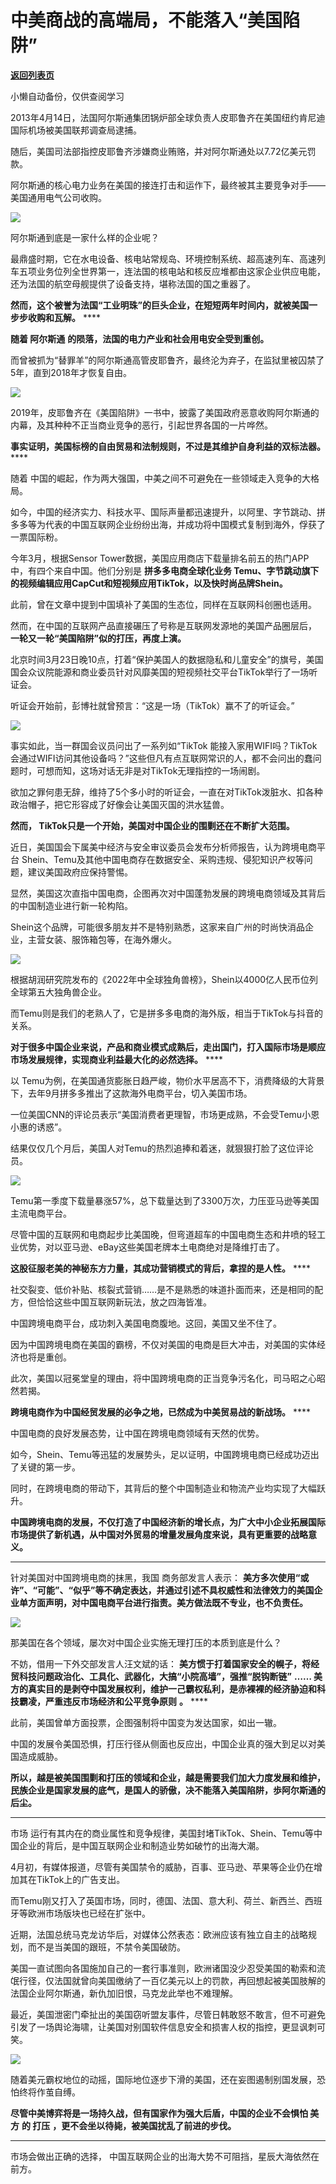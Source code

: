 # 中美商战的高端局，不能落入“美国陷阱”

[**返回列表页**](/gzh/政事堂2019)

小懒自动备份，仅供查阅学习

2013年4月14日，法国阿尔斯通集团锅炉部全球负责人皮耶鲁齐在美国纽约肯尼迪国际机场被美国联邦调查局逮捕。  

随后，美国司法部指控皮耶鲁齐涉嫌商业贿赂，并对阿尔斯通处以7.72亿美元罚款。

阿尔斯通的核心电力业务在美国的接连打击和运作下，最终被其主要竞争对手——美国通用电气公司收购。

![](https://mmbiz.qpic.cn/mmbiz_png/rxhS23yu8cPEPLvcnzktaYgXQrZyOzKCyyeoMJhSH2zboUiboJpwDa9n7SnlHsmibibQPfSLLiaQ7gUSNFRkAxBKFQ/640?wx_fmt=png)

阿尔斯通到底是一家什么样的企业呢？

最鼎盛时期，它在水电设备、核电站常规岛、环境控制系统、超高速列车、高速列车五项业务位列全世界第一，连法国的核电站和核反应堆都由这家企业供应电能，还为法国的航空母舰提供了设备支持，堪称法国的国之重器了。

 **然而，这个被誉为法国“工业明珠”的巨头企业，在短短两年时间内，就被美国一步步收购和瓦解。** ****

 **随着 阿尔斯通** **的陨落，法国的电力产业和社会用电安全受到重创。**

而曾被抓为“替罪羊”的阿尔斯通高管皮耶鲁齐，最终沦为弃子，在监狱里被囚禁了5年，直到2018年才恢复自由。

![](https://mmbiz.qpic.cn/mmbiz_png/rxhS23yu8cPEPLvcnzktaYgXQrZyOzKCgAiaFvz69XyyBYdMvJKkk341gZ6RlKI3f2R1vrllN1L21icIoHGsicsibA/640?wx_fmt=png)

2019年，皮耶鲁齐在《美国陷阱》一书中，披露了美国政府恶意收购阿尔斯通的内幕，及其种种不正当商业竞争的恶行，引起世界各国的一片哗然。

 **事实证明，美国标榜的自由贸易和法制规则，不过是其维护自身利益的双标法器。** ****

随着 中国的崛起，作为两大强国，中美之间不可避免在一些领域走入竞争的大格局。

如今，中国的经济实力、科技水平、国际声量都迅速提升，以阿里、字节跳动、拼多多等为代表的中国互联网企业纷纷出海，并成功将中国模式复制到海外，俘获了一票国际粉。

今年3月，根据Sensor Tower数据，美国应用商店下载量排名前五的热门APP中，有四个来自中国。他们分别是 **拼多多电商全球化业务
Temu、字节跳动旗下的视频编辑应用CapCut和短视频应用TikTok，以及快时尚品牌Shein。**

此前，曾在文章中提到中国填补了美国的生态位，同样在互联网科创圈也适用。

然而，在中国的互联网产品直接碾压了号称是互联网发源地的美国产品圈层后， **一轮又一轮“美国陷阱”似的打压，再度上演。**

北京时间3月23日晚10点，打着“保护美国人的数据隐私和儿童安全”的旗号，美国国会众议院能源和商业委员针对风靡美国的短视频社交平台TikTok举行了一场听证会。

听证会开始前，彭博社就曾预言：“这是一场（TikTok）赢不了的听证会。”

![](https://mmbiz.qpic.cn/mmbiz_png/rxhS23yu8cPEPLvcnzktaYgXQrZyOzKCgHCW6Xtic9uGKKHoO0yXAGSV9Z9WBZCUF8MCP7GbvaLJnib32KWpvdVw/640?wx_fmt=png)

事实如此，当一群国会议员问出了一系列如“TikTok
能接入家用WIFI吗？TikTok会通过WIFI访问其他设备吗？”这些但凡有点互联网常识的人，都不会问出的蠢问题时，可想而知，这场对话无非是对TikTok无理指控的一场闹剧。

欲加之罪何患无辞，维持了5个多小时的听证会，一直在对TikTok泼脏水、扣各种政治帽子，把它形容成了好像会让美国灭国的洪水猛兽。

 **然而， TikTok只是一个开始，美国对中国企业的围剿还在不断扩大范围。**

近日，美国国会下属美中经济与安全审议委员会发布分析师报告，认为跨境电商平台
Shein、Temu及其他中国电商存在数据安全、采购违规、侵犯知识产权等问题，建议美国政府应保持警惕。

显然，美国这次直指中国电商，企图再次对中国蓬勃发展的跨境电商领域及其背后的中国制造业进行新一轮构陷。

Shein这个品牌，可能很多朋友并不是特别熟悉，这家来自广州的时尚快消品企业，主营女装、服饰箱包等，在海外爆火。

![](https://mmbiz.qpic.cn/mmbiz_png/rxhS23yu8cPEPLvcnzktaYgXQrZyOzKCzqGrNmRSDtSyaLK1CzuOzv2dR5kndJf50HJPbvDG84XAiaynJsIZPHA/640?wx_fmt=png)

根据胡润研究院发布的《2022年中全球独角兽榜》，Shein以4000亿人民币位列全球第五大独角兽企业。

而Temu则是我们的老熟人了，它是拼多多电商的海外版，相当于TikTok与抖音的关系。

 **对于很多中国企业来说，产品和商业模式成熟后，走出国门，打入国际市场是顺应市场发展规律，实现商业利益最大化的必然选择。** ****

以 Temu为例，在美国通货膨胀日趋严峻，物价水平居高不下，消费降级的大背景下，去年9月拼多多推出了这款海外电商平台，切入美国市场。

一位美国CNN的评论员表示“美国消费者更理智，市场更成熟，不会受Temu小恩小惠的诱惑”。

结果仅仅几个月后，美国人对Temu的热烈追捧和着迷，就狠狠打脸了这位评论员。

![](https://mmbiz.qpic.cn/mmbiz_png/rxhS23yu8cPEPLvcnzktaYgXQrZyOzKC2FpDdvR46hfqgJ3KFRYrdbIsapK9wFm4RlhkwhZ8KkvMq85YxxOTuQ/640?wx_fmt=png)

Temu第一季度下载量暴涨57%，总下载量达到了3300万次，力压亚马逊等美国主流电商平台。

尽管中国的互联网和电商起步比美国晚，但弯道超车的中国电商生态和井喷的轻工业优势，对以亚马逊、eBay这些美国老牌本土电商绝对是降维打击了。

 **这股征服老美的神秘东方力量，其成功营销模式的背后，拿捏的是人性。** ****

社交裂变、低价补贴、核裂式营销……是不是熟悉的味道扑面而来，还是相同的配方，但恰恰这些中国互联网新玩法，放之四海皆准。

中国跨境电商平台，成功刺入美国电商腹地。这回，美国又坐不住了。

因为中国跨境电商在美国的霸榜，不仅对美国的电商是巨大冲击，对美国的实体经济也将是重创。

此次，美国以冠冕堂皇的理由，将中国跨境电商的正当竞争污名化，司马昭之心昭然若揭。

 **跨境电商作为中国经贸发展的必争之地，已然成为中美贸易战的新战场。** ****

中国电商的良好发展态势，让中国在跨境电商领域有天然的优势。

如今，Shein、Temu等迅猛的发展势头，足以证明，中国跨境电商已经成功迈出了关键的第一步。

同时，在跨境电商的带动下，其背后的整个中国制造业和物流产业均实现了大幅跃升。

 **中国跨境电商的发展，不仅打造了中国经济新的增长点，为广大中小企业拓展国际市场提供了新机遇，从中国对外贸易的增量发展角度来说，具有更重要的战略意义。**
****

针对美国对中国跨境电商的抹黑，我国 商务部发言人表示：
**美方多次使用“或许”、“可能”、“似乎”等不确定表达，并通过引述不具权威性和法律效力的美国企业单方面声明，对中国电商平台进行指责。美方做法既不专业，也不负责任。**

![](https://mmbiz.qpic.cn/mmbiz_png/rxhS23yu8cPEPLvcnzktaYgXQrZyOzKCLqgjaPKoNT2owqVc0uI3NJfEeWn5U6gOZAV5tegHXngkwySON2TTKw/640?wx_fmt=png)

那美国在各个领域，屡次对中国企业实施无理打压的本质到底是什么？

不妨，借用一下外交部发言人汪文斌的话： **美方惯于打着国家安全的幌子，将经贸科技问题政治化、工具化、武器化，大搞“小院高墙”，强推“脱钩断链”**
**…… 美方的真实目的是剥夺中国发展权利，维护一己霸权私利，是赤裸裸的经济胁迫和科技霸凌，严重违反市场经济和公平竞争原则** **。** ****

此前，美国曾单方面投票，企图强制将中国变为发达国家，如出一辙。

中国的发展令美国恐惧，打压行径从侧面也反应出，中国企业真的强大到足以对美国造成威胁。

**所以，越是被美国围剿和打压的领域和企业，越是需要我们加大力度发展和维护，民族企业是国家发展的底气，是国人的骄傲，决不能落入美国陷阱，歩阿尔斯通的后尘。**
****

市场 运行有其内在的商业属性和竞争规律，美国封堵TikTok、Shein、Temu等中国企业的背后，是中国互联网企业和制造业势如破竹的出海大潮。

4月初，有媒体报道，尽管有美国禁令的威胁，百事、亚马逊、苹果等企业仍在增加其在TikTok上的广告支出。

而Temu刚又打入了英国市场，同时，德国、法国、意大利、荷兰、新西兰、西班牙等欧洲市场版块也已经在扩张中。

近期，法国总统马克龙访华后，对媒体公然表态：欧洲应该有独立自主的战略规划，而不是当美国的跟班，不禁令美国破防。

美国一直试图向各国施加自己的一套行事准则，欧洲诸国没少忍受美国的勒索和流氓行径，仅法国就曾向美国缴纳了一百亿美元以上的罚款，再回想起被美国肢解的法国企业阿尔斯通，新仇加旧恨，马克龙此举也不难理解。

最近，美国泄密门牵扯出的美国窃听盟友事件，尽管日韩敢怒不敢言，但不可避免引发了一场舆论海啸，让美国对别国软件信息安全和损害人权的指控，更显讽刺可笑。

![](https://mmbiz.qpic.cn/mmbiz_png/rxhS23yu8cPEPLvcnzktaYgXQrZyOzKCxOUGZVZ9B887bZzXPN9ZqdlhHVnt3x0cI9cupEBKhW3Mq23yLUF4BA/640?wx_fmt=png)

随着美元霸权地位的动摇，国际地位逐步下滑的美国，还在妄图遏制别国发展，恐怕终将作茧自缚。

 **尽管中美博弈将是一场持久战，但有国家作为强大后盾，中国的企业不会惧怕 美方** **的 打压** **，更不会坐以待毙，被美国扰乱了前进的步伐。**
****

市场会做出正确的选择， 中国互联网企业的出海大势不可阻挡，星辰大海依然在前方。

